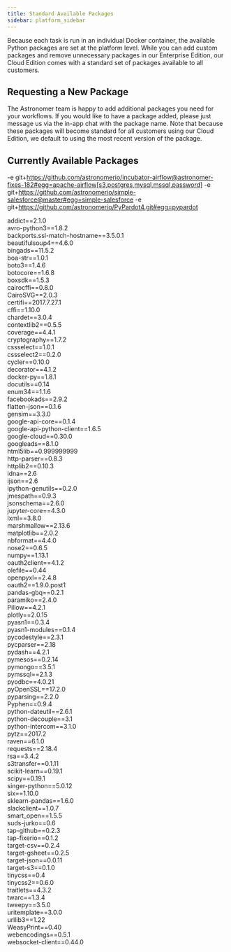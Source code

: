 ```yaml
---
title: Standard Available Packages
sidebar: platform_sidebar
---
```

Because each task is run in an individual Docker container, the available Python packages are set at the platform level. While you can add custom packages and remove unnecessary packages in our Enterprise Edition, our Cloud Edition comes with a standard set of packages available to all customers.

## Requesting a New Package
The Astronomer team is happy to add additional packages you need for your workflows. If you would like to have a package added, please just message us via the in-app chat with the package name. Note that because these packages will become standard for all customers using our Cloud Edition, we default to using the most recent version of the package.

## Currently Available Packages
-e git+https://github.com/astronomerio/incubator-airflow@astronomer-fixes-182#egg=apache-airflow[s3,postgres,mysql,mssql,password]
-e git+https://github.com/astronomerio/simple-salesforce@master#egg=simple-salesforce
-e git+https://github.com/astronomerio/PyPardot4.git#egg=pypardot

addict==2.1.0   
avro-python3==1.8.2  
backports.ssl-match-hostname==3.5.0.1  
beautifulsoup4==4.6.0    
bingads==11.5.2   
boa-str==1.0.1   
boto3==1.4.6   
botocore==1.6.8   
boxsdk==1.5.3   
cairocffi==0.8.0   
CairoSVG==2.0.3   
certifi==2017.7.27.1   
cffi==1.10.0   
chardet==3.0.4   
contextlib2==0.5.5   
coverage==4.4.1   
cryptography==1.7.2   
cssselect==1.0.1   
cssselect2==0.2.0   
cycler==0.10.0   
decorator==4.1.2   
docker-py==1.8.1   
docutils==0.14   
enum34==1.1.6   
facebookads==2.9.2   
flatten-json==0.1.6   
gensim==3.3.0   
google-api-core==0.1.4   
google-api-python-client==1.6.5   
google-cloud==0.30.0   
googleads==8.1.0   
html5lib==0.999999999   
http-parser==0.8.3   
httplib2==0.10.3   
idna==2.6   
ijson==2.6   
ipython-genutils==0.2.0   
jmespath==0.9.3   
jsonschema==2.6.0   
jupyter-core==4.3.0   
lxml==3.8.0   
marshmallow==2.13.6   
matplotlib==2.0.2   
nbformat==4.4.0   
nose2==0.6.5   
numpy==1.13.1   
oauth2client==4.1.2   
olefile==0.44   
openpyxl==2.4.8   
oauth2==1.9.0.post1   
pandas-gbq==0.2.1   
paramiko==2.4.0   
Pillow==4.2.1   
plotly==2.0.15   
pyasn1==0.3.4   
pyasn1-modules==0.1.4   
pycodestyle==2.3.1   
pycparser==2.18   
pydash==4.2.1   
pymesos==0.2.14   
pymongo==3.5.1   
pymssql==2.1.3   
pyodbc==4.0.21   
pyOpenSSL==17.2.0   
pyparsing==2.2.0   
Pyphen==0.9.4   
python-dateutil==2.6.1   
python-decouple==3.1   
python-intercom==3.1.0   
pytz==2017.2   
raven==6.1.0   
requests==2.18.4   
rsa==3.4.2   
s3transfer==0.1.11   
scikit-learn==0.19.1   
scipy==0.19.1   
singer-python==5.0.12   
six==1.10.0   
sklearn-pandas==1.6.0   
slackclient==1.0.7   
smart_open==1.5.5   
suds-jurko==0.6   
tap-github==0.2.3   
tap-fixerio==0.1.2   
target-csv==0.2.4   
target-gsheet==0.2.5   
target-json==0.0.11   
target-s3==0.1.0   
tinycss==0.4   
tinycss2==0.6.0   
traitlets==4.3.2   
twarc==1.3.4   
tweepy==3.5.0   
uritemplate==3.0.0   
urllib3==1.22   
WeasyPrint==0.40   
webencodings==0.5.1   
websocket-client==0.44.0   
